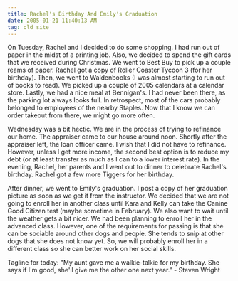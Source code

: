 ```yaml
---
title: Rachel's Birthday And Emily's Graduation
date: 2005-01-21 11:40:13 AM
tag: old site
---
```


On Tuesday, Rachel and I decided to do some shopping. I had run out of paper in the midst of a printing job. Also, we decided to spend the gift cards that we received during Christmas. We went to Best Buy to pick up a couple reams of paper. Rachel got a copy of Roller Coaster Tycoon 3 (for her birthday). Then, we went to Waldenbooks (I was almost starting to run out of books to read). We picked up a couple of 2005 calendars at a calendar store. Lastly, we had a nice meal at Bennigan's. I had never been there, as the parking lot always looks full. In retrospect, most of the cars probably belonged to employees of the nearby Staples. Now that I know we can order takeout from there, we might go more often.

Wednesday was a bit hectic. We are in the process of trying to refinance our home. The appraiser came to our house around noon. Shortly after the appraiser left, the loan officer came. I wish that I did not have to refinance. However, unless I get more income, the second best option is to reduce my debt (or at least transfer as much as I can to a lower interest rate). In the evening, Rachel, her parents and I went out to dinner to celebrate Rachel's birthday. Rachel got a few more Tiggers for her birthday.

After dinner, we went to Emily's graduation. I post a copy of her graduation picture as soon as we get it from the instructor. We decided that we are not going to enroll her in another class until Kara and Kelly can take the Canine Good Citizen test (maybe sometime in February). We also want to wait until the weather gets a bit nicer. We had been planning to enroll her in the advanced class. However, one of the requirements for passing is that she can be sociable around other dogs and people. She tends to snip at other dogs that she does not know yet. So, we will probably enroll her in a different class so she can better work on her social skills.

Tagline for today: "My aunt gave me a walkie-talkie for my birthday. She says if I'm good, she'll give me the other one next year." - Steven Wright
